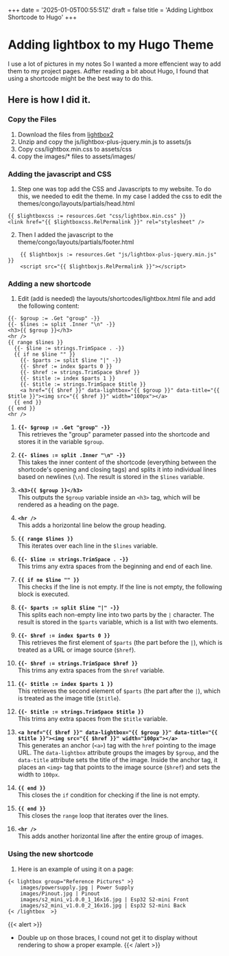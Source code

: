 +++
date = '2025-01-05T00:55:51Z'
draft = false
title = 'Adding Lightbox Shortcode to Hugo'
+++


# Adding lightbox to my Hugo Theme

I use a lot of pictures in my notes So I wanted a more effencient way to add them to my project pages. Adfter reading a bit about Hugo, I found that using a shortcode might be the best way to do this.


## Here is how I did it.

### Copy the Files

1. Download the files from [lightbox2](https://lokeshdhakar.com/projects/lightbox2/)
2. Unzip and copy the js/lightbox-plus-jquery.min.js to assets/js
3. Copy css/lightbox.min.css to assets/css
4. copy the images/* files to assets/images/

### Adding the javascript and CSS

1. Step one was top add the CSS and Javascripts to my website. To do this, we needed to edit the theme. In my case I added the css to edit the themes/congo/layouts/partials/head.html
```
{{ $lightboxcss := resources.Get "css/lightbox.min.css" }}
<link href="{{ $lightboxcss.RelPermalink }}" rel="stylesheet" />
```
2. Then I added the javascript to the theme/congo/layouts/partials/footer.html
```
    {{ $lightboxjs := resources.Get "js/lightbox-plus-jquery.min.js" }}
    <script src="{{ $lightboxjs.RelPermalink }}"></script>
```


### Adding a new shortcode

1. Edit (add is needed) the layouts/shortcodes/lightbox.html file and add the following content:
```
{{- $group := .Get "group" -}}
{{- $lines := split .Inner "\n" -}}
<h3>{{ $group }}</h3>
<hr />
{{ range $lines }}
  {{- $line := strings.TrimSpace . -}}
  {{ if ne $line "" }}
    {{- $parts := split $line "|" -}}
    {{- $href := index $parts 0 }}
    {{- $href := strings.TrimSpace $href }}
    {{- $title := index $parts 1 }}
    {{- $title := strings.TrimSpace $title }}
    <a href="{{ $href }}" data-lightbox="{{ $group }}" data-title="{{ $title }}"><img src="{{ $href }}" width="100px"></a>
  {{ end }}
{{ end }}
<hr />
```

1. **`{{- $group := .Get "group" -}}`**  
   This retrieves the "group" parameter passed into the shortcode and stores it in the variable `$group`.

2. **`{{- $lines := split .Inner "\n" -}}`**  
   This takes the inner content of the shortcode (everything between the shortcode's opening and closing tags) and splits it into individual lines based on newlines (`\n`). The result is stored in the `$lines` variable.

3. **`<h3>{{ $group }}</h3>`**  
   This outputs the `$group` variable inside an `<h3>` tag, which will be rendered as a heading on the page.

4. **`<hr />`**  
   This adds a horizontal line below the group heading.

5. **`{{ range $lines }}`**  
   This iterates over each line in the `$lines` variable.

6. **`{{- $line := strings.TrimSpace . -}}`**  
   This trims any extra spaces from the beginning and end of each line.

7. **`{{ if ne $line "" }}`**  
   This checks if the line is not empty. If the line is not empty, the following block is executed.

8. **`{{- $parts := split $line "|" -}}`**  
   This splits each non-empty line into two parts by the `|` character. The result is stored in the `$parts` variable, which is a list with two elements.

9. **`{{- $href := index $parts 0 }}`**  
   This retrieves the first element of `$parts` (the part before the `|`), which is treated as a URL or image source (`$href`).

10. **`{{- $href := strings.TrimSpace $href }}`**  
    This trims any extra spaces from the `$href` variable.

11. **`{{- $title := index $parts 1 }}`**  
    This retrieves the second element of `$parts` (the part after the `|`), which is treated as the image title (`$title`).

12. **`{{- $title := strings.TrimSpace $title }}`**  
    This trims any extra spaces from the `$title` variable.

13. **`<a href="{{ $href }}" data-lightbox="{{ $group }}" data-title="{{ $title }}"><img src="{{ $href }}" width="100px"></a>`**  
    This generates an anchor (`<a>`) tag with the `href` pointing to the image URL. The `data-lightbox` attribute groups the images by `$group`, and the `data-title` attribute sets the title of the image. Inside the anchor tag, it places an `<img>` tag that points to the image source (`$href`) and sets the width to `100px`.

14. **`{{ end }}`**  
    This closes the `if` condition for checking if the line is not empty.

15. **`{{ end }}`**  
    This closes the `range` loop that iterates over the lines.

16. **`<hr />`**  
    This adds another horizontal line after the entire group of images.

### Using the new shortcode

1. Here is an example of using it on a page:
```
{< lightbox group="Reference Pictures" >}
    images/powersupply.jpg | Power Supply 
    images/Pinout.jpg | Pinout 
    images/s2_mini_v1.0.0_1_16x16.jpg | Esp32 S2-mini Front
    images/s2_mini_v1.0.0_2_16x16.jpg | Esp32 S2-mini Back
{< /lightbox  >}
```
{{< alert >}}
* Double up on those braces, I cound not get it to display without rendering to show a proper example.
{{< /alert >}}
